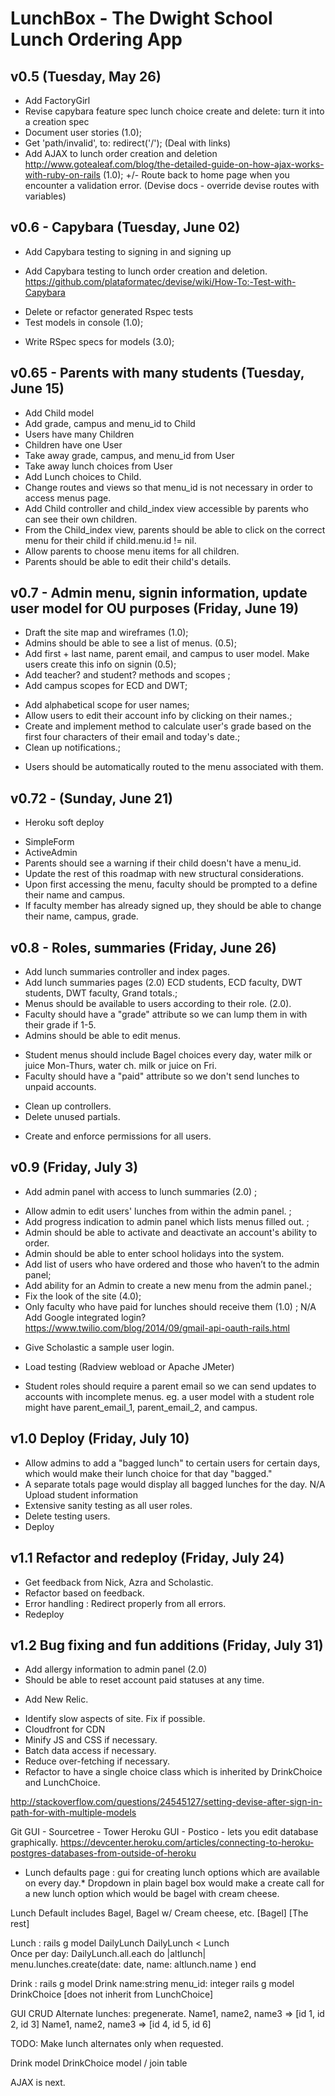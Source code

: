 # LunchBox - The Dwight School Lunch Ordering App 

## v0.5 (Tuesday, May 26)

- Add FactoryGirl 
- Revise capybara feature spec lunch choice create and delete: turn it into a creation spec
- Document user stories (1.0);
- Get 'path/invalid', to: redirect('/'); (Deal with links)
- Add AJAX to lunch order creation and deletion  http://www.gotealeaf.com/blog/the-detailed-guide-on-how-ajax-works-with-ruby-on-rails (1.0);
+/- Route back to home page when you encounter a validation error. (Devise docs - override devise routes with variables)

## v0.6 - Capybara (Tuesday, June 02)

- Add Capybara testing to signing in and signing up
* Add Capybara testing to lunch order creation and deletion. https://github.com/plataformatec/devise/wiki/How-To:-Test-with-Capybara
- Delete or refactor generated Rspec tests 
- Test models in console (1.0);
* Write RSpec specs for models (3.0);

## v0.65 - Parents with many students (Tuesday, June 15)
- Add Child model 
- Add grade, campus and menu_id to Child 
- Users have many Children
- Children have one User 
- Take away grade, campus, and menu_id from User
- Take away lunch choices from User
- Add Lunch choices to Child. 
- Change routes and views so that menu_id is not necessary in order to access menus page. 
- Add Child controller and child_index view accessible by parents who can see their own children. 
- From the Child_index view, parents should be able to click on the correct menu for their child if child.menu.id != nil.  
- Allow parents to choose menu items for all children. 
- Parents should be able to edit their child's details. 

## v0.7 - Admin menu, signin information, update user model for OU purposes (Friday, June 19)

- Draft the site map and wireframes (1.0);
- Admins should be able to see a list of menus. (0.5);
- Add first + last name, parent email, and campus to user model. Make users create this info on signin (0.5);
- Add teacher? and student? methods and scopes ;
- Add campus scopes for ECD and DWT; 
* Add alphabetical scope for user names; 
* Allow users to edit their account info by clicking on their names.;
* Create and implement method to calculate user's grade based on the first four characters of their email and today's date.;
* Clean up notifications.;
- Users should be automatically routed to the menu associated with them. 


## v0.72 - (Sunday, June 21)

- Heroku soft deploy 
* SimpleForm
* ActiveAdmin
* Parents should see a warning if their child doesn't have a menu_id. 
* Update the rest of this roadmap with new structural considerations.
* Upon first accessing the menu, faculty should be prompted to a define their name and campus. 
* If faculty member has already signed up, they should be able to change their name, campus, grade. 

## v0.8 - Roles, summaries (Friday, June 26)

- Add lunch summaries controller and index pages. 
- Add lunch summaries pages (2.0) ECD students, ECD faculty, DWT students, DWT faculty, Grand totals.; 
- Menus should be available to users according to their role. (2.0).
- Faculty should have a "grade" attribute so we can lump them in with their grade if 1-5. 
- Admins should be able to edit menus. 
* Student menus should include Bagel choices every day, water milk or juice Mon-Thurs, water ch. milk or juice on Fri.
* Faculty should have a "paid" attribute so we don't send lunches to unpaid accounts.
- Clean up controllers. 
- Delete unused partials. 
* Create and enforce permissions for all users. 


## v0.9 (Friday, July 3)

- Add admin panel with access to lunch summaries (2.0) ;
* Allow admin to edit users' lunches from within the admin panel. ;
* Add progress indication to admin panel which lists menus filled out. ;
* Admin should be able to activate and deactivate an account's ability to order. 
* Admin should be able to enter school holidays into the system.  
* Add list of users who have ordered and those who haven’t to the admin panel;
* Add ability for an Admin to create a new menu from the admin panel.;
* Fix the look of the site (4.0);
* Only faculty who have paid for lunches should receive them (1.0) ;
N/A Add Google integrated login? https://www.twilio.com/blog/2014/09/gmail-api-oauth-rails.html
- Give Scholastic a sample user login. 
* Load testing (Radview webload or Apache JMeter)
- Student roles should require a parent email so we can send updates to accounts with incomplete menus.
eg. a user model with a student role might have parent_email_1, parent_email_2, and campus.  


## v1.0 Deploy (Friday, July 10)

* Allow admins to add a "bagged lunch" to certain users for certain days, which would make their lunch choice for that day "bagged." 
* A separate totals page would display all bagged lunches for the day. 
N/A Upload student information
* Extensive sanity testing as all user roles.
* Delete testing users.  
* Deploy 

## v1.1 Refactor and redeploy (Friday, July 24)

* Get feedback from Nick, Azra and Scholastic. 
* Refactor based on feedback.
* Error handling : Redirect properly from all errors. 
* Redeploy  

## v1.2 Bug fixing and fun additions (Friday, July 31)

* Add allergy information to admin panel (2.0) 
* Should be able to reset account paid statuses at any time.
- Add New Relic. 
* Identify slow aspects of site. Fix if possible. 
* Cloudfront for CDN
* Minify JS and CSS if necessary. 
* Batch data access if necessary. 
* Reduce over-fetching if necessary. 
* Refactor to have a single choice class which is inherited by DrinkChoice and LunchChoice. 


http://stackoverflow.com/questions/24545127/setting-devise-after-sign-in-path-for-with-multiple-models

Git GUI - Sourcetree - Tower 
Heroku GUI - Postico - lets you edit database graphically. 
https://devcenter.heroku.com/articles/connecting-to-heroku-postgres-databases-from-outside-of-heroku


* Lunch defaults page : gui for creating lunch options which are available on every day.* Dropdown in plain bagel box would make a create call for a new lunch option which would be bagel with cream cheese. 

Lunch Default includes Bagel, Bagel w/ Cream cheese, etc. 
[Bagel]
[The rest]


Lunch : 
rails g model DailyLunch 
DailyLunch < Lunch  
Once per day: 
  DailyLunch.all.each do |altlunch|  
   menu.lunches.create(date: date, name: altlunch.name )
  end

Drink : 
rails g model Drink name:string menu_id: integer 
rails g model DrinkChoice [does not inherit from LunchChoice]




GUI CRUD Alternate lunches: pregenerate. 
Name1, name2, name3 => [id 1, id 2, id 3]
Name1, name2, name3 => [id 4, id 5, id 6]

TODO: Make lunch alternates only when requested. 

Drink model 
DrinkChoice model / join table 

AJAX is next. 


